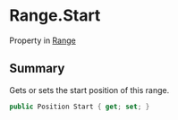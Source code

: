 # Range.Start

Property in [Range](/docs/api/csharp/yarn.compiler.range.md)

## Summary


Gets or sets the start position of this range.


```csharp
public Position Start { get; set; }
```

